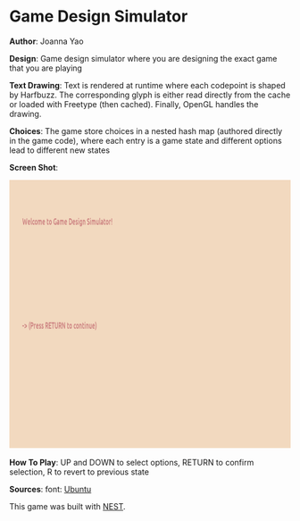 # Game Design Simulator

**Author**: Joanna Yao

**Design**: Game design simulator where you are designing the exact game that you are playing

**Text Drawing**: Text is rendered at runtime where each codepoint is shaped by Harfbuzz. The corresponding glyph is either read directly from the cache or loaded with Freetype (then cached). Finally, OpenGL handles the drawing.

**Choices**: The game store choices in a nested hash map (authored directly in the game code), where each entry is a game state and different options lead to different new states

**Screen Shot**:

<img src="screenshot.png" width=840 height=480>

**How To Play**: UP and DOWN to select options, RETURN to confirm selection, R to revert to previous state

**Sources**: font: [Ubuntu](https://fonts.google.com/specimen/Ubuntu)

This game was built with [NEST](NEST.md).

